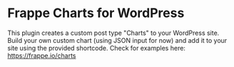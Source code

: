 # Frappe Charts for WordPress

This plugin creates a custom post type "Charts" to your WordPress site. Build your own custom chart (using JSON input for now) and add it to your site using the provided shortcode. Check for examples here: https://frappe.io/charts
